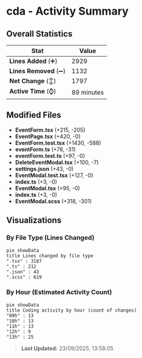 # cda - Activity Summary 

## Overall Statistics

| Stat                   | Value                                                             |
| ---------------------- | ----------------------------------------------------------------- |
| **Lines Added** (➕)   | 2929                                          |
| **Lines Removed** (➖) | 1132                                        |
| **Net Change** (↕)    | 1797                |
| **Active Time** (⌚)   | 89 minutes |


## Modified Files
- **EventForm.tsx** (+215, -205)
- **EventPage.tsx** (+420, -0)
- **EventForm.test.tsx** (+1430, -588)
- **eventForm.ts** (+78, -31)
- **eventForm.test.ts** (+97, -0)
- **DeleteEventModal.tsx** (+100, -7)
- **settings.json** (+43, -0)
- **EventModal.test.tsx** (+127, -0)
- **index.ts** (+3, -0)
- **EventModal.tsx** (+95, -0)
- **index.ts** (+3, -0)
- **EventModal.scss** (+318, -301)

## Visualizations

### By File Type (Lines Changed)

```mermaid
pie showData
title Lines changed by file type
".tsx" : 3187
".ts" : 212
".json" : 43
".scss" : 619
```

### By Hour (Estimated Activity Count)

```mermaid
pie showData
title Coding activity by hour (count of changes)
"09h" : 13
"10h" : 13
"11h" : 13
"12h" : 9
"13h" : 25
```


> **Last Updated:** 23/09/2025, 13:58:05